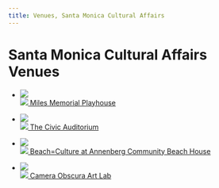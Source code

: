 ```yaml
---
title: Venues, Santa Monica Cultural Affairs
---
```


Santa Monica Cultural Affairs Venues
==========

* [
    ![](/uploads/milesplayhouse.jpg)  
    ![](/uploads/icon-miles-playhouse.png)
    Miles Memorial Playhouse
  ](/miles-memorial-playhouse/)

* [
    ![](/uploads/civicauditorium.jpg)  
    ![](/uploads/icon-civic-auditorium.png)
    The Civic Auditorium
  ](https://www.smgov.net/departments/ccs/civicauditorium/)

* [
    ![](/uploads/beachhouse-500-heigh.jpg)  
    ![](/uploads/icon-beachhouse.png)
    Beach=Culture at Annenberg Community Beach House
  ](/annenberg-community-beach-house/)

* [
    ![](/uploads/cameraobscura.jpg)  
    ![](/uploads/icon-camera-obscura.png)
    Camera Obscura Art Lab
  ](/camera-obscura-art-lab/)
